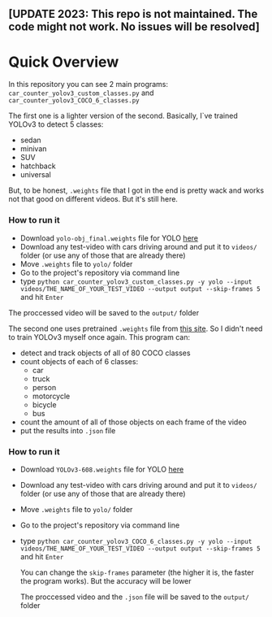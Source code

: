 ## [UPDATE 2023: This repo is not maintained. The code might not work. No issues will be resolved] 

# Quick Overview
In this repository you can see 2 main programs: `car_counter_yolov3_custom_classes.py` and `car_counter_yolov3_COCO_6_classes.py`

The first one is a lighter version of the second. Basically, I`ve trained YOLOv3 to detect 5 classes:
- sedan
- minivan
- SUV
- hatchback
- universal

But, to be honest, `.weights` file that I got in the end is pretty wack and works not that good on different videos. But it's still here.
### How to run it
- Download `yolo-obj_final.weights` file for YOLO [here](https://disk.yandex.ru/d/EW4HwokvFbLmAg)
- Download any test-video with cars driving around and put it to `videos/` folder (or use any of those that are already there)
- Move `.weights` file to `yolo/` folder
- Go to the project's repository via command line
- type `python car_counter_yolov3_custom_classes.py -y yolo --input videos/THE_NAME_OF_YOUR_TEST_VIDEO --output output --skip-frames 5` and hit `Enter`


The proccessed video will be saved to the `output/` folder

The second one uses pretrained `.weights` file from [this site](https://pjreddie.com/darknet/yolo/). So I didn't need to train YOLOv3 myself once again. This program can:
- detect and track objects of all of 80 COCO classes
- count objects of each of 6 classes:
    - car
    - truck
    - person
    - motorcycle
    - bicycle
    - bus
- count the amount of all of those objects on each frame of the video
- put the results into `.json` file

  
### How to run it
- Download `YOLOv3-608.weights` file for YOLO [here](https://pjreddie.com/darknet/yolo/)
- Download any test-video with cars driving around and put it to `videos/` folder (or use any of those that are already there)
- Move `.weights` file to `yolo/` folder
- Go to the project's repository via command line
- type `python car_counter_yolov3_COCO_6_classes.py -y yolo --input videos/THE_NAME_OF_YOUR_TEST_VIDEO --output output --skip-frames 5` and hit `Enter`

  You can change the `skip-frames` parameter (the higher it is, the faster the program works). But the accuracy will be lower

  The proccessed video and the `.json` file will be saved to the `output/` folder
